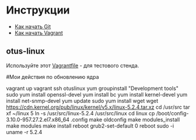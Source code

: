# Инструкции

* [Как начать Git](git_quick_start.md)
* [Как начать Vagrant](vagrant_quick_start.md)

## otus-linux

Используйте этот [Vagrantfile](Vagrantfile) - для тестового стенда.

#Мои действия по обновлению ядра

vagrant up
vagrant ssh otuslinux
yum groupinstall "Development tools"
sudo yum install openssl-devel
yum install bc
yum install kernel-devel
yum install net-snmp-devel
yum update
sudo yum install wget
wget https://cdn.kernel.org/pub/linux/kernel/v5.x/linux-5.2.4.tar.xz
cd /usr/src
tar xf ~/linux 5
ln -s /usr/src/linux-5.2.4 /usr/src/linux
cd linux
cp /boot/config-3.10.0-957.27.2.el7.x86_64 .config
make oldconfig
make modules_install
make modules
make install
reboot
grub2-set-default 0
reboot
sudo -i
uname -r
5.2.4